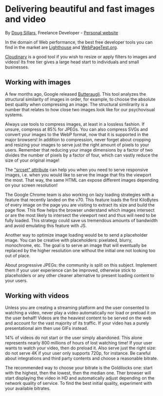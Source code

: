 # Delivering  beautiful and fast images and video
By [Doug Sillars](https://twitter.com/dougsillars), Freelance Developer - [Personal website](https://dougsillars.com/)

In the domain of Web performance, the best free developer tools you can find in the market are [Lighthouse](https://developers.google.com/web/tools/lighthouse/) and [WebPageTest.org](https://www.webpagetest.org/).

[Cloudinary](https://cloudinary.com/) is a good tool if you wish to resize or apply filters to images and videos! Its free tier gives a large head start to individuals and small businesses.

## Working with images

A few months ago, Google released [Butteraugli](https://github.com/google/butteraugli). This tool analyzes the structural similarity of images in order, for example, to choose the absolute best quality when compressing an image. The structural similirarity is a number that relates to how close two images look like for our psychovisual systems.

Always use tools to compress images, at least in a lossless fashion. If unsure, compress at 85% for JPEGs. You can also compress SVGs and convert your images to the WebP format, now that it is supported in the major browsers! In addition to compression, never forget about cropping and resizing your images to serve just the right amount of pixels to your users. Remember that reducing your image dimensions by a factor of two divides the number of pixels by a factor of four, which can vastly reduce the size of your original image!

The ["srcset" attribute](https://developer.mozilla.org/en-US/docs/Web/HTML/Element/img#attr-srcset) can help you when you need to serve responsive images, i.e. when you would like to serve the image that fits the viewport the most. That way, the same HTML can expose different images depending on your screen resolution!

The Google Chrome team is also working on lazy loading strategies with a feature that recently landed on the v70. This feature loads the first KiloBytes of every image on the page you are visiting to extract its size and build the page flow. This flow helps the browser understand which images intersect or are the most likely to intersect the viewport next and thus will need to be fully loaded. This strategy could save us tremendous amounts of bandwidth and avoid emulating this feature with JS.

Another way to optimize image loading would be to send a placeholder image. You can be creative with placeholders: pixelated, blurry, monochrome, etc. The goal is to serve an image that will eventually be replaced by the higher resolution one without the initial one not looking too out of place.

About progressive JPEGs: the community is split on this subject. Implement them if your user experience can be improved, otherwise stick to placeholders or any other cleaner alternative to present loading content to your users.

## Working with videos

Unless you are creating a streaming platform and the user consented to watching a video, never play a video automatically nor load or preload it on the user behalf! Videos are the heaviest content to be served on the web and account for the vast majority of its traffic. If your video has a purely presentational aim then use GIFs instead.

14% of videos do not start or the user simply abandoned. This alone represents nearly 800 millions of hours of lost watching time! If your user wants to watch your video, then do preload it. Also serve just the right size: do not serve 4K if your user only supports 720p, for instance. Be careful about integrations and third party contents and choose a reasonable bitrate.

The recommended way to choose your bitrate is the Goldilocks one: start with the highest, then the lowest, then the median one. Ther browser will start displaying the video in HD and automatically adjust depending on the network quality of service. To find the best initial quality, experiment with your available bitrates.
